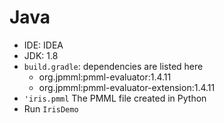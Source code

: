 Java
====

* IDE: IDEA
* JDK: 1.8
* `build.gradle`: dependencies are listed here
    * org.jpmml:pmml-evaluator:1.4.11
    * org.jpmml:pmml-evaluator-extension:1.4.11
* `'iris.pmml`
    The PMML file created in Python
* Run `IrisDemo`  